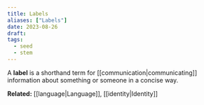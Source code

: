 ```yaml
---
title: Labels
aliases: ["Labels"]
date: 2023-08-26
draft:
tags:
  - seed
  - stem
---
```


A **label** is a shorthand term for [[communication|communicating]] information about something or someone in a concise way. 

**Related:** [[language|Language]], [[identity|Identity]]